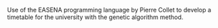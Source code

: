 Use of the EASENA programming language by Pierre Collet to develop a timetable for the university with the genetic algorithm method.

